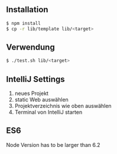 ## Installation

```bash
$ npm install
$ cp -r lib/template lib/<target>
```

## Verwendung
```bash
$ ./test.sh lib/<target>
```

## IntelliJ Settings

1. neues Projekt
2. static Web auswählen
3. Projektverzeichnis wie oben auswählen
4. Terminal von IntelliJ starten

## ES6
Node Version has to be larger than 6.2
